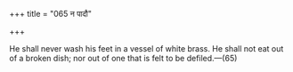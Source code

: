 +++
title = "065 न पादौ"

+++

He shall never wash his feet in a vessel of white brass. He shall not eat out of a broken dish; nor out of one that is felt to be defiled.—(65)
